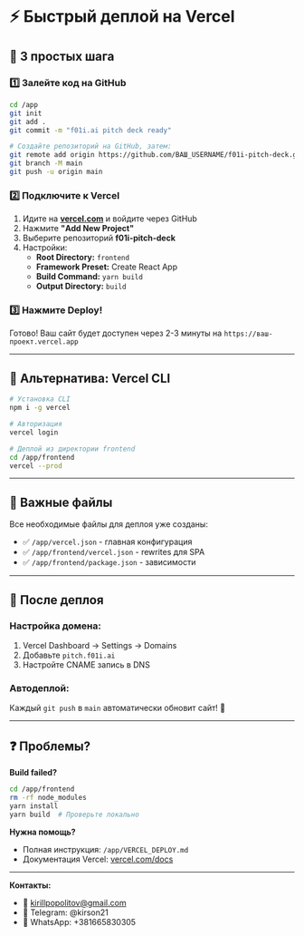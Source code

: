 # ⚡ Быстрый деплой на Vercel

## 🚀 3 простых шага

### 1️⃣ Залейте код на GitHub

```bash
cd /app
git init
git add .
git commit -m "f01i.ai pitch deck ready"

# Создайте репозиторий на GitHub, затем:
git remote add origin https://github.com/ВАШ_USERNAME/f01i-pitch-deck.git
git branch -M main
git push -u origin main
```

### 2️⃣ Подключите к Vercel

1. Идите на **[vercel.com](https://vercel.com)** и войдите через GitHub
2. Нажмите **"Add New Project"**
3. Выберите репозиторий **f01i-pitch-deck**
4. Настройки:
   - **Root Directory:** `frontend`
   - **Framework Preset:** Create React App
   - **Build Command:** `yarn build`
   - **Output Directory:** `build`

### 3️⃣ Нажмите Deploy!

Готово! Ваш сайт будет доступен через 2-3 минуты на `https://ваш-проект.vercel.app`

---

## 🎯 Альтернатива: Vercel CLI

```bash
# Установка CLI
npm i -g vercel

# Авторизация
vercel login

# Деплой из директории frontend
cd /app/frontend
vercel --prod
```

---

## 📝 Важные файлы

Все необходимые файлы для деплоя уже созданы:
- ✅ `/app/vercel.json` - главная конфигурация
- ✅ `/app/frontend/vercel.json` - rewrites для SPA
- ✅ `/app/frontend/package.json` - зависимости

---

## 🔧 После деплоя

### Настройка домена:
1. Vercel Dashboard → Settings → Domains
2. Добавьте `pitch.f01i.ai`
3. Настройте CNAME запись в DNS

### Автодеплой:
Каждый `git push` в `main` автоматически обновит сайт! 🎉

---

## ❓ Проблемы?

**Build failed?**
```bash
cd /app/frontend
rm -rf node_modules
yarn install
yarn build  # Проверьте локально
```

**Нужна помощь?**
- Полная инструкция: `/app/VERCEL_DEPLOY.md`
- Документация Vercel: [vercel.com/docs](https://vercel.com/docs)

---

**Контакты:**
- 📧 kirillpopolitov@gmail.com
- 💬 Telegram: @kirson21
- 📱 WhatsApp: +381665830305
